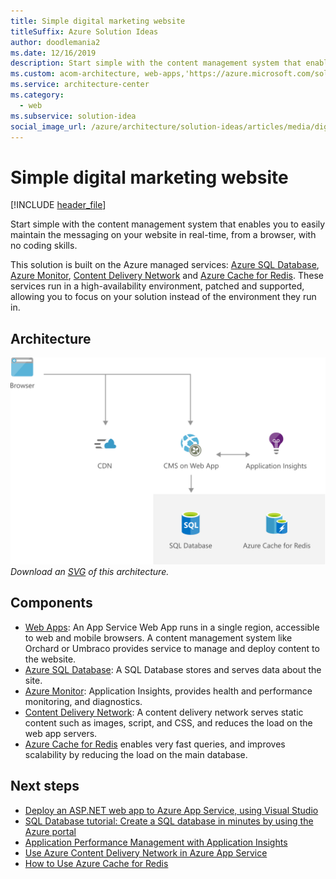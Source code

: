 ```yaml
---
title: Simple digital marketing website
titleSuffix: Azure Solution Ideas
author: doodlemania2
ms.date: 12/16/2019
description: Start simple with the content management system that enables you to easily maintain the messaging on your website in real-time, from a browser, with no coding skills.
ms.custom: acom-architecture, web-apps,'https://azure.microsoft.com/solutions/architecture/digital-marketing-smb/'
ms.service: architecture-center
ms.category:
  - web
ms.subservice: solution-idea
social_image_url: /azure/architecture/solution-ideas/articles/media/digital-marketing-smb.png
---
```


# Simple digital marketing website

[!INCLUDE [header_file](../../../includes/sol-idea-header.md)]

Start simple with the content management system that enables you to easily maintain the messaging on your website in real-time, from a browser, with no coding skills.

This solution is built on the Azure managed services: [Azure SQL Database](https://azure.microsoft.com/services/sql-database), [Azure Monitor](https://azure.microsoft.com/services/monitor), [Content Delivery Network](https://azure.microsoft.com/services/cdn) and [Azure Cache for Redis](https://azure.microsoft.com/services/cache). These services run in a high-availability environment, patched and supported, allowing you to focus on your solution instead of the environment they run in.

## Architecture

![Architecture diagram](../media/digital-marketing-smb.png)
*Download an [SVG](../media/digital-marketing-smb.svg) of this architecture.*

## Components

* [Web Apps](https://azure.microsoft.com/services/app-service/web): An App Service Web App runs in a single region, accessible to web and mobile browsers. A content management system like Orchard or Umbraco provides service to manage and deploy content to the website.
* [Azure SQL Database](https://azure.microsoft.com/services/sql-database): A SQL Database stores and serves data about the site.
* [Azure Monitor](https://azure.microsoft.com/services/monitor): Application Insights, provides health and performance monitoring, and diagnostics.
* [Content Delivery Network](https://azure.microsoft.com/services/cdn): A content delivery network serves static content such as images, script, and CSS, and reduces the load on the web app servers.
* [Azure Cache for Redis](https://azure.microsoft.com/services/cache) enables very fast queries, and improves scalability by reducing the load on the main database.

## Next steps

* [Deploy an ASP.NET web app to Azure App Service, using Visual Studio](https://docs.microsoft.com/api/Redirect/documentation/articles/web-sites-dotnet-get-started)
* [SQL Database tutorial: Create a SQL database in minutes by using the Azure portal](https://docs.microsoft.com/api/Redirect/documentation/articles/sql-database-get-started)
* [Application Performance Management with Application Insights](https://docs.microsoft.com/azure/azure-monitor/app/app-insights-overview)
* [Use Azure Content Delivery Network in Azure App Service](https://docs.microsoft.com/api/Redirect/documentation/articles/cdn-websites-with-cdn)
* [How to Use Azure Cache for Redis](https://docs.microsoft.com/api/Redirect/documentation/articles/cache-dotnet-how-to-use-azure-redis-cache)

